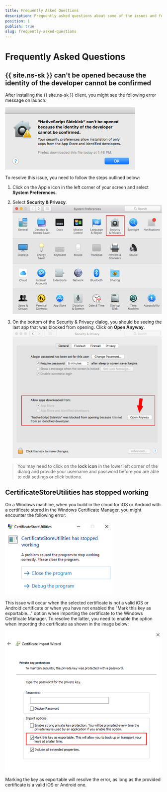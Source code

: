 ```yaml
---
title: Frequently Asked Questions
description: Frequently asked questions about some of the issues and features in NativeScript Sidekick.
position: 1
publish: true
slug: frequently-asked-questions
---
```


# Frequently Asked Questions

## {{ site.ns-sk }} can't be opened because the identity of the developer cannot be confirmed 

After installing the {{ site.ns-sk }} client, you might see the following error message on launch:

![](../img/troubleshooting/cannot-open-sidekick.png)

To resolve this issue, you need to follow the steps outlined below:

1. Click on the Apple icon in the left corner of your screen and select **System Preferences**.
2. Select **Security & Privacy**. <br/>
![](../img/troubleshooting/system-preferences.png)

1. On the bottom of the Security & Privacy dialog, you should be seeing the last app that was blocked from opening. Click on **Open Anyway**.<br/>
![](../img/troubleshooting/security-and-privacy.png)

> You may need to click on the **lock icon** in the lower left corner of the dialog and provide your username and password before you are able to edit settings or click buttons.

## CertificateStoreUtilities has stopped working

On a Windows machine, when you build in the cloud for iOS or Android with a certificate stored in the Windows Certificate Manager, you might encounter the following error:

![](../img/troubleshooting/certificatestoreutilities-stopped-working.png)

This issue will occur when the selected certificate is not a valid iOS or Android certificate or when you have not enabled the "Mark this key as exportable..." option when importing the certificate to the Windows Certificate Manager. To resolve the latter, you need to enable the option when importing the certificate as shown in the image below:

![](../img/troubleshooting/mark-key-as-exportable.png)

Marking the key as exportable will resolve the error, as long as the provided certificate is a valid iOS or Android one.